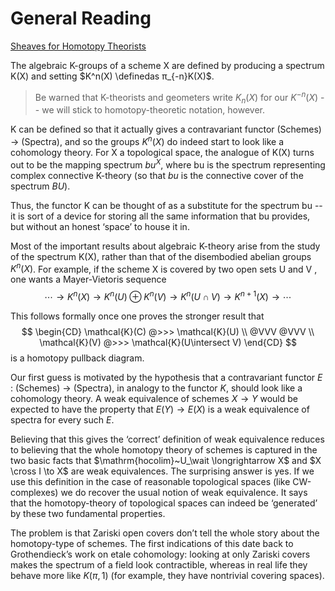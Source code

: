 # General Reading

[Sheaves for Homotopy Theorists](http://math.mit.edu/~dspivak/files/cech.pdf)

The algebraic K-groups of a scheme X are defined by producing a spectrum K(X) and setting
$K^n(X) \definedas π_{-n}K(X)$.

> Be warned that K-theorists and geometers write $K_n(X)$ for our $K^{−n}(X)$ -- we will stick to homotopy-theoretic notation, however.

K can be defined so that it actually gives a contravariant functor (Schemes) → (Spectra), and so the groups $K^n(X)$ do indeed start to look like a cohomology theory. For X a topological space, the analogue of K(X) turns out to be the mapping
spectrum $bu^X$, where bu is the spectrum representing complex connective K-theory (so that $bu$ is the connective cover of the spectrum $BU$). 

Thus, the functor K can be thought of as a substitute for the spectrum bu -- it is sort of a device for storing all the same information that bu provides, but without an honest ‘space’ to house it in.

Most of the important results about algebraic K-theory arise from the study of the spectrum K(X), rather than that of the disembodied abelian groups $K^n(X)$. For example, if the scheme X is covered by two open sets U and V , one wants a Mayer-Vietoris sequence
$$
\cdots \rightarrow K ^ { n } ( X ) \rightarrow K ^ { n } ( U ) \oplus K ^ { n } ( V ) \rightarrow K ^ { n } ( U \cap V ) \rightarrow K ^ { n + 1 } ( X ) \rightarrow \cdots
$$

This follows formally once one proves the stronger result that
$$
\begin{CD}
\mathcal{K}(C) @>>> \mathcal{K}(U) \\
@VVV @VVV \\
\mathcal{K}(V) @>>> \mathcal{K}(U\intersect V)
\end{CD}
$$
is a homotopy pullback diagram.

Our first guess is motivated by the hypothesis that a contravariant functor $E$ : (Schemes) → (Spectra), in analogy to the functor $K$, should look like a cohomology theory. A weak equivalence of schemes $X \to Y$ would be expected to have the property
that $E(Y ) → E(X)$ is a weak equivalence of spectra for every such $E$. 

Believing that this gives the ‘correct’ definition of weak equivalence reduces to believing that the whole homotopy theory of schemes is captured in the two basic facts that $\mathrm{hocolim}~U_\wait \longrightarrow X$ and $X \cross I \to X$ are weak equivalences.  The surprising answer is yes. If we use this definition in the case of reasonable topological spaces (like CW-complexes) we do recover the usual notion of weak equivalence. It says that the homotopy-theory of topological spaces can indeed be ‘generated’ by these two fundamental properties.

The problem is that Zariski open covers don’t tell the whole story about the homotopy-type of schemes. The first indications of this date back to Grothendieck’s work on etale cohomology: looking at only Zariski covers makes the spectrum of a field look contractible, whereas in real life they behave more like $K(π, 1)$ (for example, they have nontrivial covering spaces).